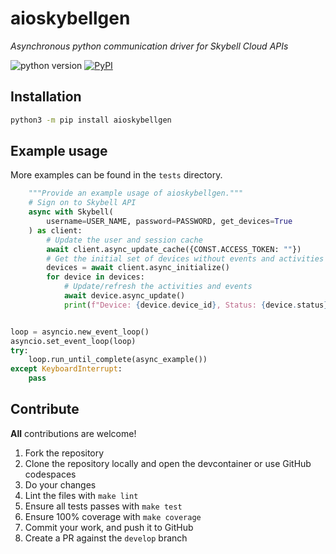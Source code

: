 # aioskybellgen
_Asynchronous python communication driver for Skybell Cloud APIs_

![python version](https://img.shields.io/badge/Python->=3.11-blue.svg)
[![PyPI](https://img.shields.io/pypi/v/aioskybellgen)](https://pypi.org/project/aioskybellgen)

## Installation

```bash
python3 -m pip install aioskybellgen
```

## Example usage

More examples can be found in the `tests` directory.

```python
    """Provide an example usage of aioskybellgen."""
    # Sign on to Skybell API
    async with Skybell(
        username=USER_NAME, password=PASSWORD, get_devices=True
    ) as client:
        # Update the user and session cache
        await client.async_update_cache({CONST.ACCESS_TOKEN: ""})
        # Get the initial set of devices without events and activities
        devices = await client.async_initialize()
        for device in devices:
            # Update/refresh the activities and events
            await device.async_update()
            print(f"Device: {device.device_id}, Status: {device.status}")


loop = asyncio.new_event_loop()
asyncio.set_event_loop(loop)
try:
    loop.run_until_complete(async_example())
except KeyboardInterrupt:
    pass
```

## Contribute

**All** contributions are welcome!

1. Fork the repository
2. Clone the repository locally and open the devcontainer or use GitHub codespaces
3. Do your changes
4. Lint the files with `make lint`
5. Ensure all tests passes with `make test`
6. Ensure 100% coverage with `make coverage`
7. Commit your work, and push it to GitHub
8. Create a PR against the `develop` branch